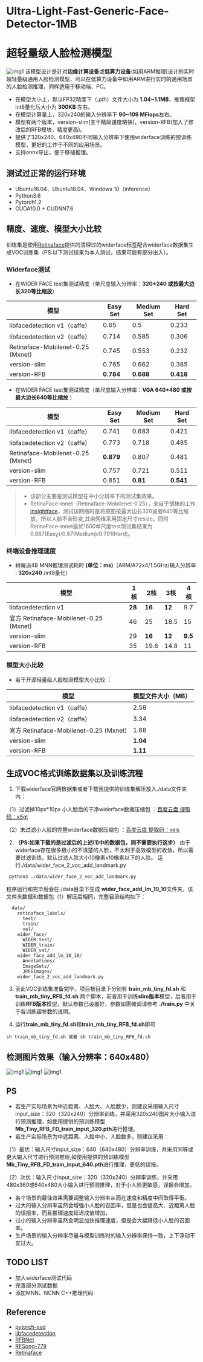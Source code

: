 # Ultra-Light-Fast-Generic-Face-Detector-1MB 
# 超轻量级人脸检测模型
![img1](https://github.com/Linzaer/Ultra-Light-Fast-Generic-Face-Detector-1MB/blob/master/readme_imgs/27.jpg)
该模型设计是针对**边缘计算设备**或**低算力设备**(如用ARM推理)设计的实时超轻量级通用人脸检测模型，可以在低算力设备中如用ARM进行实时的通用场景的人脸检测推理，同样适用于移动端、PC。

 - 在模型大小上，默认FP32精度下（.pth）文件大小为 **1.04~1.1MB**，推理框架int8量化后大小为 **300KB** 左右。
 - 在模型计算量上，320x240的输入分辨率下 **90~109 MFlops**左右。
 - 模型有两个版本，version-slim(主干精简速度略快)，version-RFB(加入了修改后的RFB模块，精度更高)。
 - 提供了320x240、640x480不同输入分辨率下使用widerface训练的预训练模型，更好的工作于不同的应用场景。
 - 支持onnx导出，便于移植推理。


## 测试过正常的运行环境
- Ubuntu16.04、Ubuntu18.04、Windows 10（inference）
- Python3.6
- Pytorch1.2
- CUDA10.0 + CUDNN7.6

## 精度、速度、模型大小比较
训练集是使用[Retinaface](https://github.com/deepinsight/insightface/blob/master/RetinaFace/README.md )提供的清理过的widerface标签配合widerface数据集生成VOC训练集（PS:以下测试结果为本人测试，结果可能有部分出入）。
### Widerface测试
 - 在WIDER FACE test集测试精度（单尺度输入分辨率：**320*240 或按最大边长320等比缩放**） 

模型|Easy Set|Medium Set|Hard Set
------|--------|----------|--------
libfacedetection v1（caffe）|0.65 |0.5       |0.233
libfacedetection v2（caffe）|0.714 |0.585       |0.306
Retinaface-Mobilenet-0.25 (Mxnet)   |0.745|0.553|0.232
version-slim|0.765     |0.662       |0.385
version-RFB|**0.784**     |**0.688**       |**0.418**


- 在WIDER FACE test集测试精度（单尺度输入分辨率：**VGA 640*480 或按最大边长640等比缩放** ） 

模型|Easy Set|Medium Set|Hard Set
------|--------|----------|--------
libfacedetection v1（caffe）|0.741 |0.683       |0.421
libfacedetection v2（caffe）|0.773 |0.718       |0.485
Retinaface-Mobilenet-0.25 (Mxnet)   |**0.879**|0.807|0.481
version-slim|0.757     |0.721       |0.511
version-RFB|0.851     |**0.81**       |**0.541**

> - 该部分主要是测试模型在中小分辨率下的测试集效果。
> - RetinaFace-mnet（Retinaface-Mobilenet-0.25），来自于很棒的工作[insightface](https://github.com/deepinsight/insightface)，测试该网络时是将原图按最大边长320或者640等比缩放，所以人脸不会形变,其余网络采用固定尺寸resize。同时RetinaFace-mnet最优1600单尺度test测试集结果为0.887(Easy)/0.87(Medium)/0.791(Hard)。

### 终端设备推理速度

- 树莓派4B MNN推理测试耗时 **(单位：ms)**（ARM/A72x4/1.5GHz/输入分辨率 : **320x240** /int8量化） 

模型|1核|2核|3核|4核
------|--------|----------|--------|--------
libfacedetection v1|**28**    |**16**|**12**|9.7
官方 Retinaface-Mobilenet-0.25 (Mxnet)   |46|25|18.5|15
version-slim|29     |**16**       |**12**|**9.5**
version-RFB|35     |19.6       |14.8| 11


### 模型大小比较
- 若干开源轻量级人脸检测模型大小比较 ：

模型|模型文件大小（MB）
------|--------
libfacedetection v1（caffe）| 2.58
libfacedetection v2（caffe）| 3.34
官方 Retinaface-Mobilenet-0.25 (Mxnet) | 1.68
version-slim| **1.04**
version-RFB| **1.11** 

## 生成VOC格式训练数据集以及训练流程

1. 下载widerface官网数据集或者下载我提供的训练集解压放入./data文件夹内：

  （1）过滤掉10px*10px 小人脸后的干净widerface数据压缩包 ：[百度云盘 提取码：x5gt](https://pan.baidu.com/s/1m600pp-AsNot6XgIiqDlOw )
  
  （2）未过滤小人脸的完整widerface数据压缩包 ：[百度云盘 提取码：xeis](https://pan.baidu.com/s/1Qusz-CjIzsILmjv6jtFpXQ )
  
2. **（PS:如果下载的是过滤后的上述(1)中的数据包，则不需要执行这步）** 由于widerface存在很多极小的不清楚的人脸，不太利于高效模型的收敛，所以需要过滤训练，默认过滤人脸大小10像素x10像素以下的人脸。
运行./data/wider_face_2_voc_add_landmark.py
```Python
 python3 ./data/wider_face_2_voc_add_landmark.py
```
程序运行和完毕后会在./data目录下生成 **wider_face_add_lm_10_10**文件夹，该文件夹数据和数据包（1）解压后相同，完整目录结构如下：
```Shell
  data/
    retinaface_labels/
      test/
      train/
      val/
    wider_face/
      WIDER_test/
      WIDER_train/
      WIDER_val/
    wider_face_add_lm_10_10/
      Annotations/
      ImageSets/
      JPEGImages/
    wider_face_2_voc_add_landmark.py
```

3. 至此VOC训练集准备完毕，项目根目录下分别有 **train_mb_tiny_fd.sh** 和 **train_mb_tiny_RFB_fd.sh** 两个脚本，前者用于训练**slim版本**模型，后者用于训练**RFB版本**模型，默认参数已设置好，参数如需微调请参考 **./train.py** 中关于各训练超参数的说明。

4. 运行**train_mb_tiny_fd.sh**和**train_mb_tiny_RFB_fd.sh**即可
```Shell
sh train_mb_tiny_fd.sh 或者 sh train_mb_tiny_RFB_fd.sh
```

## 检测图片效果（输入分辨率：640x480）
![img1](https://github.com/Linzaer/Ultra-Light-Fast-Generic-Face-Detector-1MB/blob/master/readme_imgs/26.jpg)
![img1](https://github.com/Linzaer/Ultra-Light-Fast-Generic-Face-Detector-1MB/blob/master/readme_imgs/2.jpg)
![img1](https://github.com/Linzaer/Ultra-Light-Fast-Generic-Face-Detector-1MB/blob/master/readme_imgs/4.jpg)
## PS

 - 若生产实际场景为中近距离、人脸大、人脸数少，则建议采用输入尺寸input_size：320（320x240）分辨率训练，并采用320x240图片大小输入进行预测推理，如使用提供的预训练模型**Mb_Tiny_RFB_FD_train_input_320.pth**进行推理。
 - 若生产实际场景为中远距离、人脸中小、人脸数多，则建议采用：
 
 （1）最优：输入尺寸input_size：640（640x480）分辨率训练，并采用同等或更大输入尺寸进行预测推理,如使用提供的预训练模型**Mb_Tiny_RFB_FD_train_input_640.pth**进行推理，更低的误报。
 
 （2）次优：输入尺寸input_size：320（320x240）分辨率训练，并采用480x360或640x480大小输入进行预测推理，对于小人脸更敏感，误报会增加。
 
 - 各个场景的最佳效果需要调整输入分辨率从而在速度和精度中间取得平衡。
 - 过大的输入分辨率虽然会增强小人脸的召回率，但是也会提高大、近距离人脸的误报率，而且推理速度延迟成倍增加。
 - 过小的输入分辨率虽然会明显加快推理速度，但是会大幅降低小人脸的召回率。
 - 生产场景的输入分辨率尽量与模型训练时的输入分辨率保持一致，上下浮动不宜过大。

## TODO LIST

 - 加入widerface测试代码
 - 完善部分测试数据
 - 添加MNN、NCNN C++推理代码
 
##  Reference
 - [pytorch-ssd](https://github.com/qfgaohao/pytorch-ssd)
 - [libfacedetection](https://github.com/ShiqiYu/libfacedetection/)
 - [RFBNet](https://github.com/ruinmessi/RFBNet)
 - [RFSong-779](https://github.com/songwsx/RFSong-779)
 - [Retinaface](https://github.com/deepinsight/insightface/blob/master/RetinaFace/README.md)
